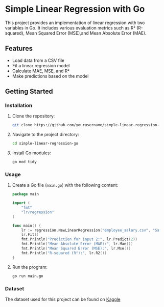 # Simple Linear Regression with Go
This project provides an implementation of linear regression with two variables in Go.
It includes various evaluation metrics such as R² (R-squared), Mean Squared Error (MSE),and Mean Absolute Error (MAE).
## Features
-  Load data from a CSV file
- Fit a linear regression model
- Calculate MAE, MSE, and R²
- Make predictions based on the model
## Getting Started
### Installation

1. Clone the repository:

    ```bash
    git clone https://github.com/yourusername/simple-linear-regression-go.git
    ```

2. Navigate to the project directory:

    ```bash
    cd simple-linear-regression-go
    ```

3. Install Go modules:

    ```bash
    go mod tidy
    ```
### Usage

1. Create a Go file (`main.go`) with the following content:

    ```go
    package main

    import (
        "fmt"
        "lr/regression"
    )

    func main() {
        lr := regression.NewLinearRegression("employee_salary.csv", "Salary", 0.2)
        lr.Fit()
        fmt.Println("Prediction for input 2:", lr.Predict(2))
        fmt.Println("Mean Absolute Error (MAE):", lr.Mae())
        fmt.Println("Mean Squared Error (MSE):", lr.Mse())
        fmt.Println("R-squared (R²):", lr.R2())
    }
    ```

2. Run the program:

    ```bash
    go run main.go
    ```
### Dataset
The dataset used for this project can be found on [Kaggle](https://www.kaggle.com/datasets/hassanmustafa01/employee-salary-dataset)
